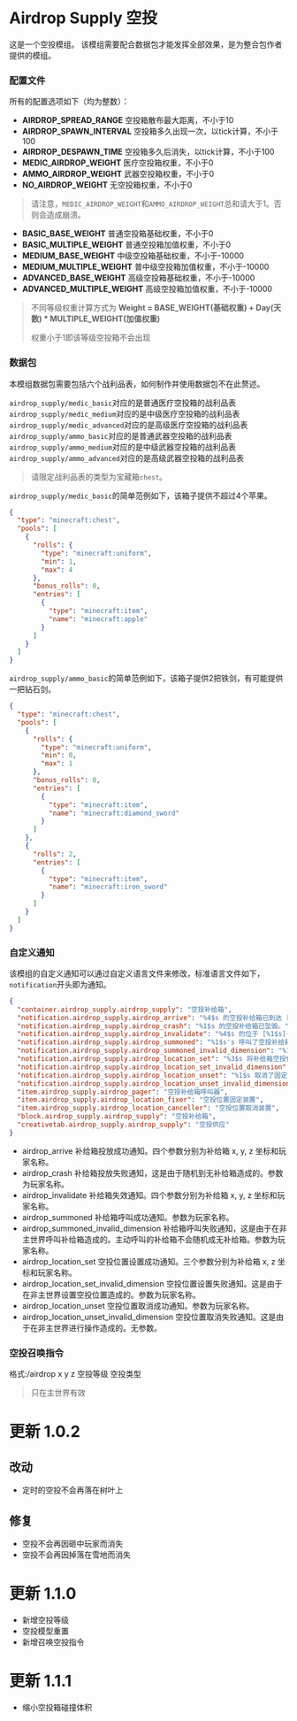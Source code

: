 # Airdrop Supply 空投
这是一个空投模组。
该模组需要配合数据包才能发挥全部效果，是为整合包作者提供的模组。

### 配置文件
所有的配置选项如下（均为整数）：
* **AIRDROP_SPREAD_RANGE** 空投箱散布最大距离，不小于10
* **AIRDROP_SPAWN_INTERVAL** 空投箱多久出现一次，以tick计算，不小于100
* **AIRDROP_DESPAWN_TIME** 空投箱多久后消失，以tick计算，不小于100
* **MEDIC_AIRDROP_WEIGHT** 医疗空投箱权重，不小于0
* **AMMO_AIRDROP_WEIGHT** 武器空投箱权重，不小于0
* **NO_AIRDROP_WEIGHT** 无空投箱权重，不小于0
> 请注意，`MEDIC_AIRDROP_WEIGHT`和`AMMO_AIRDROP_WEIGHT`总和请大于1。否则会造成崩溃。
* **BASIC_BASE_WEIGHT** 普通空投箱基础权重，不小于0
* **BASIC_MULTIPLE_WEIGHT** 普通空投箱加值权重，不小于0
* **MEDIUM_BASE_WEIGHT** 中级空投箱基础权重，不小于-10000
* **MEDIUM_MULTIPLE_WEIGHT** 普中级空投箱加值权重，不小于-10000
* **ADVANCED_BASE_WEIGHT** 高级空投箱基础权重，不小于-10000
* **ADVANCED_MULTIPLE_WEIGHT** 高级空投箱加值权重，不小于-10000
> 不同等级权重计算方式为 **Weight = BASE_WEIGHT(基础权重) + Day(天数) * MULTIPLE_WEIGHT(加值权重)**  
> 
> 权重小于1即该等级空投箱不会出现


### 数据包
本模组数据包需要包括六个战利品表，如何制作并使用数据包不在此赘述。

`airdrop_supply/medic_basic`对应的是普通医疗空投箱的战利品表   
`airdrop_supply/medic_medium`对应的是中级医疗空投箱的战利品表   
`airdrop_supply/medic_advanced`对应的是高级医疗空投箱的战利品表   
`airdrop_supply/ammo_basic`对应的是普通武器空投箱的战利品表   
`airdrop_supply/ammo_medium`对应的是中级武器空投箱的战利品表   
`airdrop_supply/ammo_advanced`对应的是高级武器空投箱的战利品表   

> 请限定战利品表的类型为宝藏箱`chest`。

`airdrop_supply/medic_basic`的简单范例如下，该箱子提供不超过4个苹果。
```json
{
  "type": "minecraft:chest",
  "pools": [
    {
      "rolls": {
        "type": "minecraft:uniform",
        "min": 1,
        "max": 4
      },
      "bonus_rolls": 0,
      "entries": [
        {
          "type": "minecraft:item",
          "name": "minecraft:apple"
        }
      ]
    }
  ]
}
```

`airdrop_supply/ammo_basic`的简单范例如下，该箱子提供2把铁剑，有可能提供一把钻石剑。
```json
{
  "type": "minecraft:chest",
  "pools": [
    {
      "rolls": {
        "type": "minecraft:uniform",
        "min": 0,
        "max": 1
      },
      "bonus_rolls": 0,
      "entries": [
        {
          "type": "minecraft:item",
          "name": "minecraft:diamond_sword"
        }
      ]
    },
    {
      "rolls": 2,
      "entries": [
        {
          "type": "minecraft:item",
          "name": "minecraft:iron_sword"
        }
      ]
    }
  ]
}
```

### 自定义通知
该模组的自定义通知可以通过自定义语言文件来修改，标准语言文件如下，`notification`开头即为通知。
```json
{
  "container.airdrop_supply.airdrop_supply": "空投补给箱",
  "notification.airdrop_supply.airdrop_arrive": "%4$s 的空投补给箱已到达 [%1$s]-[%2$s]-[%3$s] 。",
  "notification.airdrop_supply.airdrop_crash": "%1$s 的空投补给箱已坠毁。",
  "notification.airdrop_supply.airdrop_invalidate": "%4$s 的位于 [%1$s]-[%2$s]-[p%3$s] 的空投补给箱已超时失效。",
  "notification.airdrop_supply.airdrop_summoned": "%1$s's 呼叫了空投补给箱。请耐心等待。",
  "notification.airdrop_supply.airdrop_summoned_invalid_dimension": "%1$s 尝试在无法进行空投的维度呼叫补给箱。",
  "notification.airdrop_supply.airdrop_location_set": "%3$s 将补给箱空投位置固定在了 [%1$s]-[%2$s]。",
  "notification.airdrop_supply.airdrop_location_set_invalid_dimension": "%1$s 尝试在无法投递空投的维度设定固定空投位置。",
  "notification.airdrop_supply.airdrop_location_unset": "%1$s 取消了固定空投位置。",
  "notification.airdrop_supply.airdrop_location_unset_invalid_dimension": "无法在该维度取消固定空投位置。",
  "item.airdrop_supply.airdrop_pager": "空投补给箱呼叫器",
  "item.airdrop_supply.airdrop_location_fixer": "空投位置固定装置",
  "item.airdrop_supply.airdrop_location_canceller": "空投位置取消装置",
  "block.airdrop_supply.airdrop_supply": "空投补给箱",
  "creativetab.airdrop_supply.airdrop_supply": "空投供应"
}
```
* airdrop_arrive 补给箱投放成功通知。四个参数分别为补给箱 x, y, z 坐标和玩家名称。
* airdrop_crash 补给箱投放失败通知，这是由于随机到无补给箱造成的。参数为玩家名称。
* airdrop_invalidate 补给箱失效通知。四个参数分别为补给箱 x, y, z 坐标和玩家名称。
* airdrop_summoned 补给箱呼叫成功通知。参数为玩家名称。
* airdrop_summoned_invalid_dimension 补给箱呼叫失败通知，这是由于在非主世界呼叫补给箱造成的。主动呼叫的补给箱不会随机成无补给箱。参数为玩家名称。
* airdrop_location_set 空投位置设置成功通知。三个参数分别为补给箱 x, z 坐标和玩家名称。
* airdrop_location_set_invalid_dimension 空投位置设置失败通知。这是由于在非主世界设置空投位置造成的。参数为玩家名称。
* airdrop_location_unset 空投位置取消成功通知。参数为玩家名称。
* airdrop_location_unset_invalid_dimension 空投位置取消失败通知。这是由于在非主世界进行操作造成的。无参数。

### 空投召唤指令
格式:/airdrop x y z 空投等级 空投类型
> 只在主世界有效

# 更新 1.0.2
## 改动
* 定时的空投不会再落在树叶上

## 修复
* 空投不会再因砸中玩家而消失
* 空投不会再因掉落在雪地而消失

# 更新 1.1.0
* 新增空投等级
* 空投模型重置
* 新增召唤空投指令

# 更新 1.1.1
* 缩小空投箱碰撞体积